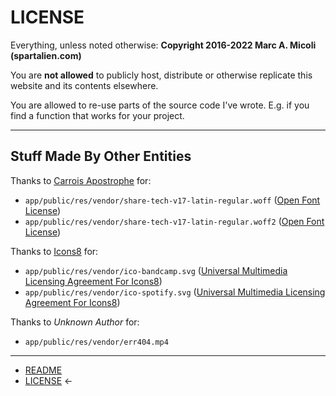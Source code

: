 # LICENSE

Everything, unless noted otherwise: **Copyright 2016-2022 Marc A. Micoli (spartalien.com)**

You are **not allowed** to publicly host, distribute or otherwise replicate this website and its contents elsewhere.

You are allowed to re-use parts of the source code I've wrote. E.g. if you find a function that works for your project.

---

## Stuff Made By Other Entities

Thanks to [Carrois Apostrophe](https://carrois.com) for:

- `app/public/res/vendor/share-tech-v17-latin-regular.woff` ([Open Font License](https://scripts.sil.org/cms/scripts/page.php?site_id=nrsi&id=OFL))
- `app/public/res/vendor/share-tech-v17-latin-regular.woff2` ([Open Font License](https://scripts.sil.org/cms/scripts/page.php?site_id=nrsi&id=OFL))

Thanks to [Icons8](https://icons8.com) for:

- `app/public/res/vendor/ico-bandcamp.svg` ([Universal Multimedia Licensing Agreement For Icons8](https://intercom.help/icons8-7fb7577e8170/en/articles/5534926-universal-multimedia-licensing-agreement-for-icons8))
- `app/public/res/vendor/ico-spotify.svg` ([Universal Multimedia Licensing Agreement For Icons8](https://intercom.help/icons8-7fb7577e8170/en/articles/5534926-universal-multimedia-licensing-agreement-for-icons8))

Thanks to *Unknown Author* for:

- `app/public/res/vendor/err404.mp4`

---

- [README](README.md)
- [LICENSE](LICENSE.md) ←
